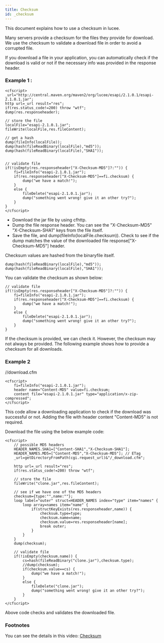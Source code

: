 ```yaml
---
title: Checksum
id: _checksum
---
```


This document explains how to use a checksum in lucee.

Many servers provide a checksum for the files they provide for download. We use the checksum to validate a download file in order to avoid a corrupted file.

If you download a file in your application, you can automatically check if the download is valid or not if the necessary info was provided in the response header.

### Example 1 : ###

```luceescript
<cfscript>
_url="http://central.maven.org/maven2/org/lucee/esapi/2.1.0.1/esapi-2.1.0.1.jar";
http url=_url result="res";
if(res.status_code!=200) throw "wtf";
dump(res.responseheader);

// store the file
localFile="esapi-2.1.0.1.jar";
fileWrite(localFile,res.fileContent);

// get a hash
dump(fileInfo(localFile));
dump(hash(fileReadBinary(localFile),"md5"));
dump(hash(fileReadBinary(localFile),"SHA1"));


// validate file
if(!isEmpty(res.responseheader["X-Checksum-MD5"]?:"")) {
	fi=fileInfo("esapi-2.1.0.1.jar");
	if(res.responseheader["X-Checksum-MD5"]==fi.checksum) {
		dump("we have a match!");
	}
	else {
		fileDelete("esapi-2.1.0.1.jar");
		dump("something went wrong! give it an other try?");
	}
}
</cfscript>
```

* Download the jar file by using cfhttp.
* Dump the file response header. You can see the "X-Checksum-MD5" "X-Checksum-SHA1" keys from the file itself.
* Save the file, and dump(fileInfo(localFile.checksum)). Check to see if the dump matches the value of the downloaded file response["X-Checksum-MD5"] header.

Checksum values are hashed from the binaryfile itself.

```luceescript
dump(hash(fileReadBinary(localFile),"md5"));
dump(hash(fileReadBinary(localFile),"SHA1"));
```

You can validate the checksum as shown below:

```luceescript
// validate file
if(!isEmpty(res.responseheader["X-Checksum-MD5"]?:"")) {
	fi=fileInfo("esapi-2.1.0.1.jar");
	if(res.responseheader["X-Checksum-MD5"]==fi.checksum) {
		dump("we have a match!");
	}
	else {
		fileDelete("esapi-2.1.0.1.jar");
		dump("something went wrong! give it an other try?");
	}
}
```

If the checksum is provided, we can check it. However, the checksum may not always be provided. The following example shows how to provide a checksum for all downloads.

### Example 2 ###

//download.cfm

```luceescript
<cfscript>
	fi=fileInfo("esapi-2.1.0.1.jar");
	header name="Content-MD5" value=fi.checksum;
	content file="esapi-2.1.0.1.jar" type="application/x-zip-compressed";
</cfscript>
```

This code allow a downloading application to check if the download was successful or not. Adding the file with header content "Content-MD5" is not required.

Download the file using the below example code:

```luceescript
<cfscript>
	// possible MD5 headers
	HEADER_NAMES.SHA1=["Content-SHA1","X-Checksum-SHA1"];
	HEADER_NAMES.MD5=["Content-MD5","X-Checksum-MD5"]; // ETag
	_url=getDirectoryFromPath(cgi.request_url)&"/_download.cfm";

	http url=_url result="res";
	if(res.status_code!=200) throw "wtf";

	// store the file
	fileWrite("clone.jar",res.fileContent);

	// see if we have one of the MD5 headers
	checksum={type:"",name:""};
	loop label="outer" struct=HEADER_NAMES index="type" item="names" {
		loop array=names item="name" {
			if(structKeyExists(res.responseheader,name)) {
				checksum.type=type;
				checksum.name=name;
				checksum.value=res.responseheader[name];
				break outer;
			}
		}
	}
	dump(checksum);

	// validate file
	if(!isEmpty(checksum.name)) {
		cs=hash(fileReadBinary("clone.jar"),checksum.type);
		//dump(checksum);
		if(checksum.value==cs) {
			dump("we have a match!");
		}
		else {
			fileDelete("clone.jar");
			dump("something went wrong! give it an other try?");
		}
	}
</cfscript>
```

Above code checks and validates the downloaded file.

### Footnotes ###

You can see the details in this video:
[Checksum](https://www.youtube.com/watch?v=Kb_zSsRDEOg)
